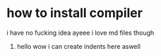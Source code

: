 # how to install compiler
 i have no fucking idea
 ayeee i love md files though
 1) hello
        wow i can create indents here aswell
        